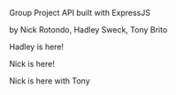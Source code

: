 Group Project API built with ExpressJS

by Nick Rotondo, Hadley Sweck, Tony Brito

Hadley is here!

Nick is here!

Nick is here with Tony
